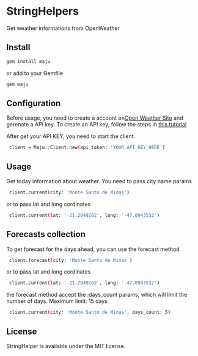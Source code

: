 # StringHelpers
Get weather informations from OpenWeather

## Install

```sh
gem install maju
```
or add to your Gemfile

```sh
gem maju
```

## Configuration
Before usage, you need to create a account on[Open Weather Site](https://openweathermap.org/) and gerenate a API key. To create an API key, follow the steps in [this tutorial](https://openweathermap.org/guide)

After get your API KEY, you need to start the client.

```sh
 client = Maju::Client.new(api_token: 'YOUR_API_KEY_HERE')
```



## Usage
Get today information about weather. You need to pass city name params 

```sh
 client.current(city: 'Monte Santo de Minas')
```
or to pass lat and long cordinates

```sh
 client.current(lat: '-21.2049202', long: '-47.0943532')
```


## Forecasts collection
To get forecast for the days ahead, you can use the forecast method

```sh
 client.forecast(city: 'Monte Santo de Minas')
```
or to pass lat and long cordinates

```sh
 client.current(lat: '-21.2049202', long: '-47.0943532')
```
the forecast method accept the :days_count params, which will limit the number of days. Maximum limit: 15 days

```sh
 client.current(city: 'Monte Santo de Minas', days_count: 5)
```


## License
StringHelper is available under the MIT license.


